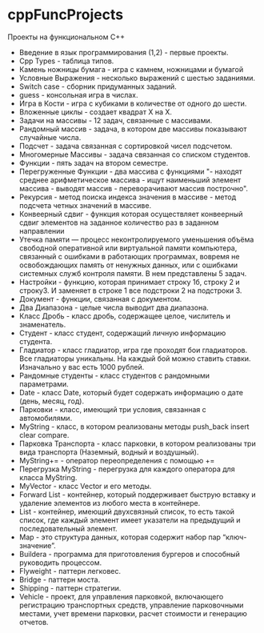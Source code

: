 # cppFuncProjects
Проекты на функциональном С++
- Введение в язык программирования (1,2) - первые проекты.
- Cpp Types - таблица типов.
- Камень ножницы бумага - игра с камнем, ножницами и бумагой
- Условные Выражения - несколько выражений с шестью заданиями.
- Switch case - сборник придуманных заданий.
- guess - консольная игра в числах.
- Игра в Кости - игра с кубиками в количестве от одного до шести.
- Вложенные циклы - создает квадрат X на X.
- Задачи на массивы - 12 задач, связанные с массивами.
- Рандомный массив - задача, в котором две массивы показывают случайные числа.
- Подсчет - задача связанная с сортировкой чисел подсчетом.
- Многомерные Массивы - задача связанная со списком студентов.
- Функции - пять задач на втором семестре.
- Перегруженные Функции - два массива с функциями "- находят среднее арифметическое массива - ищут наименьший элемент массива - выводят массив - переворачивают массив построчно".
- Рекурсия - метод поиска индекса значения в массиве - метод подсчета четных значений в массиве.
- Конвеерный сдвиг - функция которая осуществляет конвеерный сдвиг элементов на заданное количество раз в заданном направлении
- Утечка памяти — процесс неконтролируемого уменьшения объёма свободной оперативной или виртуальной памяти компьютера, связанный с ошибками в работающих программах, вовремя не освобождающих память от ненужных данных, или с ошибками системных служб контроля памяти. В нем представлены 5 задач.
- Настройки - функцию, которая принимает строку 1б, строку 2 и строку3. И заменяет в строке 1 все подстроки 2 на подстроки 3.
- Документ - функции, связанная с документом.
- Два Диапазона - целые числа выводит два диапазона.
- Класс Дробь - класс дробь, содержащее целое, числитель и знаменатель.
- Студент - класс студент, содержащий личную информацию студента.
- Гладиатор - класс гладиатор, игра где проходят бои гладиаторов. Все гладиаторы уникальны. На каждый бой можно ставить ставки. Изначально у вас есть 1000 рублей.
- Рандомные студенты - класс студентов с рандомными параметрами.
- Date - класс Date, который будет содержать информацию о дате (день, месяц, год).
- Парковки - класс, имеющий три условия, связанная с автомобилями.
- MyString - класс, в котором реализованы методы push_back insert clear compare.
- Парковка Транспорта - класс парковки, в котором реализованы три вида транспорта (Наземный, водный и воздушный).
- MyString+= - оператор переопределения с помощью += 
- Перегрузка MyString - перегрузка для каждого оператора для класса MyString.
- MyVector - класс Vector и его методы.
- Forward List - контейнер, который поддерживает быструю вставку и удаление элементов из любого места в контейнере.
- List - контейнер, имеющий двухсвязный список, то есть такой список, где каждый элемент имеет указатели на предыдущий и последовательный элемент.
- Map - это структура данных, которая содержит набор пар “ключ-значение”.
- Buildera - программа для приготовления бургеров и способный руководить процессом.
- Flyweight - паттерн легковес.
- Bridge - паттерн моста.
- Shipping - паттерн стратегии.
- Vehicle - проект, для управления парковкой, включающего регистрацию транспортных средств, управление парковочными местами, учет времени парковки, расчет стоимости и генерацию отчетов.
